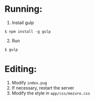 # Running:
1. Install gulp
```
$ npm install -g gulp
```

2. Run
```
$ gulp
```

# Editing:
1. Modify `index.pug`
2. If necessary, restart the server
3. Modify the style in `app/css/mezuro.css`

